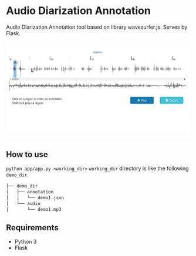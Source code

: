 # Audio Diarization Annotation
Audio Diarization Annotation tool based on library wavesurfer.js.
Serves by Flask.

![](./art/Peek%202019-09-19%2022-05.gif)

## How to use
`python app/app.py <working_dir>`
`working_dir` directory is like the following `demo_dir`.
```
├── demo_dir
│   ├── annotation
│   │   └── demo1.json
│   └── audio
│       └── demo1.mp3
```

## Requirements
- Python 3
- Flask